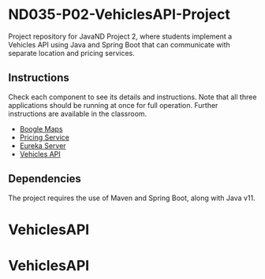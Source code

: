 # ND035-P02-VehiclesAPI-Project

Project repository for JavaND Project 2, where students implement a Vehicles API using Java and Spring Boot that can communicate with separate location and pricing services.

## Instructions

Check each component to see its details and instructions. Note that all three applications
should be running at once for full operation. Further instructions are available in the classroom.

- [Boogle Maps](boogle-maps/README.md)
- [Pricing Service](pricing-service/README.md)
- [Eureka Server](eureka/README.md)
- [Vehicles API](vehicles-api/README.md)

## Dependencies

The project requires the use of Maven and Spring Boot, along with Java v11.
# VehiclesAPI
# VehiclesAPI
